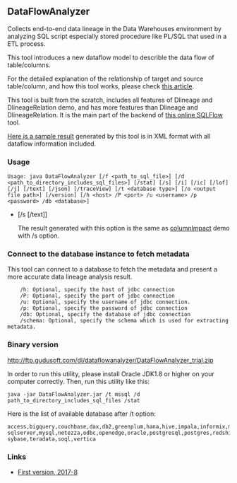 ## DataFlowAnalyzer
Collects end-to-end data lineage in the Data Warehouses environment by analyzing SQL script especially stored procedure like PL/SQL that used in a ETL process.

This tool introduces a new dataflow model to describle the data flow of table/columns. 

For the detailed explanation of the relationship of target and source table/column, and how this tool works,
please check [this article](http://support.sqlparser.com/tutorials/gsp-demo-data-lineage/).

This tool is built from the scratch, includes all features of Dlineage and DlineageRelation demo, and has more features than Dlineage and DlineageRelation.
It is the main part of the backend of [this online SQLFlow](https://sqlflow.gudusoft.com) tool.

[Here is a sample result](data-lineage-result.xml) generated by this tool is in XML format with all dataflow information included.



### Usage
`Usage: java DataFlowAnalyzer [/f <path_to_sql_file>] [/d <path_to_directory_includes_sql_files>] [/stat] [/s] [/i] [/ic] [/lof] [/j] [/text] [/json] [/traceView] [/t <database type>] [/o <output file path>] [/version] [/h <host> /P <port> /u <username> /p <password> /db <database>]`

- [/s [/text]]
	
	The result generated with this option is the same as [columnImpact](../columnImpact) demo with /s option.
	
	
### Connect to the database instance to fetch metadata
This tool can connect to a database to fetch the metadata and present a more accurate data lineage analysis result.
```
	/h: Optional, specify the host of jdbc connection
	/P: Optional, specify the port of jdbc connection
	/u: Optional, specify the username of jdbc connection.
	/p: Optional, specify the password of jdbc connection
	/db: Optional, specify the database of jdbc connection
	/schema: Optional, specify the schema which is used for extracting metadata.
```
	
### Binary version
http://ftp.gudusoft.com/dl/dataflowanalyzer/DataFlowAnalyzer_trial.zip

In order to run this utility, please install Oracle JDK1.8 or higher on your computer correctly.
Then, run this utility like this:

```
java -jar DataFlowAnalyzer.jar /t mssql /d path_to_directory_includes_sql_files /stat
```

Here is the list of available database after /t option:
```
access,bigquery,couchbase,dax,db2,greenplum,hana,hive,impala,informix,mdx,mssql,
sqlserver,mysql,netezza,odbc,openedge,oracle,postgresql,postgres,redshift,snowflake,
sybase,teradata,soql,vertica
```


### Links
- [First version, 2017-8](https://github.com/sqlparser/wings/issues/494)